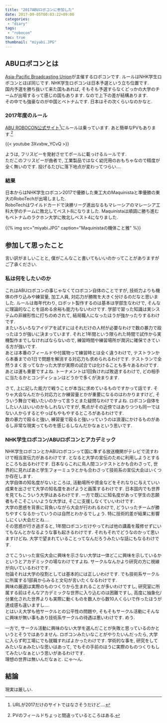 ```yaml
---
title: "2017ABUロボコンに参加した"
date: 2017-09-05T00:03:22+09:00
categories:
 - "diary"
tags:
 - "robocon"
toc: true
thumbnail: "miyabi.JPG"
---
```


## ABUロボコンとは
[Asia-Pacific Broadcasting Union](http://www.abu.org.my/)が主催するロボコンです. ルールはNHK学生ロボコンとほぼ同じです. NHK学生ロボコンは日本予選という立ち位置です.  
国内予選を勝ち抜いて来た国もあれば, そもそも予選すらなくどっかの大学のチームが出場するって感じの国もあります. なので上下の差が結構あります.  
その中でも強豪なのが中国とベトナムです. 日本はその次くらいなのかなと.  

### 2017年度のルール
[ABU ROBOCON公式サイト](http://aburobocon.net/)[^1]にルールは乗っています. あと簡単なPVもあります.[^2]

{{< youtube 3Xvxbw_YCvQ >}}

ようは, フリスビーを発射させてポールに載っけるルールです.  
ただこのフリスビーが曲者で, 工業製品ではなく幼児用のおもちゃなので精度が全く無いのです. 投げるたびに落下地点が変わってつらい….

### 結果
日本からはNHK学生ロボコン2017で優勝した東工大のMaquinistaと準優勝の東大のRoboTechが出場しました.  
RoboTechはワイルドカードで決勝リーグ進出なるもマレーシアのマレーシア工科大学のチームに敗北してベスト8になりました. Maquinistaは順調に勝ち進むもベトナムのラクホン大学に敗北しベスト4になりました.

{{% img src="miyabi.JPG" caption="Maquinistaの機体こと雅" %}}

## 参加して思ったこと
言い訳がましいことと, 僕がこんなこと書いてもいいのかってことがありますがご了承ください.

### 私は何をしたいのか
これはABUロボコンの事じゃなくてロボコン自体のことですが, 技術力よりも機体の作り込みや練習量, 加工人員, 対応力が勝敗を大きく分けるのだなと思いました. ルールは毎年代わり, ロボット製作するのは基本は学部生なわけで, そんなに理論的なことを詰める余裕も能力もないわけです. 学部で習った知識は実システムの非線形性に打ちのめされて, 結局職人になったほうが強かったりするわけです.  
またいろいろなアイデアを試すにはそれだけの人材が必要なわけで数の暴力で殴ったほうが強いに決まっています. それと1年間という限られた時間で試作から実機製作までしなければならないので, 練習時間や練習場所が潤沢に確保できている方が強いです.  
あとは本番のフィールドや付属物って練習時とは全く違うわけで, テストランから本番までの1日で問題を解消する対応力も求められるわけです. テストランで全然うまく言ってなかった大学が実際の試合では化けることも多々あるわけです.  
あとは運も重要ですよね. トーナメントは1回負ければ敗退するわけで, どの相手に当たるかとコンディションはどうかで多くが決まります.  

さて, 上に記した能力で戦うことが本当に求めているものですかって話です. そりゃ大会なんだから対応力とか練習量とかが重要になるのはわかりますけど, そういう舞台で戦いたいのかって言うとまた疑問なわけですよね. ロボコン自体をしたい人はいいのかもしれないですが, 焦点がその近傍ではありつつも同一ではない人からするとやっぱもやもやするところがあるわけです.  
数の暴力で殴ると強い, 練習量で殴ると強いっていうのは浪漫にかけるものがあるし非常な現実ってものを感じるしなんだかなぁという思いです.

### NHK学生ロボコン/ABUロボコンとアカデミック
NHK学生ロボコンとかABUロボコンって国に準ずる放送機関がテレビで流すわけで相当宣伝力があるわけです. となると大学の宣伝のために利用しようとするところも出るわけです. 日本ならこれに鳥人間コンテストとかも合わさって, 世界的に見ればあと学生フォーミュラとかも合わさって技術系の宣伝大会はいくつか存在します.  
大学自体の知名度がないところは, 活動場所や資金などをそれなりに与えていい成果を出させて大学の知名度をあげようと画策するわけです. 日本国内でも世界を見てもこういう大学はあるわけです. 一方で既にに知名度があって学生の志願者もそこそこいいような大学は, そこに支援しなくていいわけです.  
大学の思惑を背景に背負いながら大会が行われるわけで, どういったチームが勝ちやすくなるかっていうのは自然とわかるでしょう. 特に技術的差が結果に影響しにくい大会だとね….  
その思惑が行き過ぎると, 1年間ロボコンだけやってれば他の講義を履修せずにいてもなんとかなるような事も起きるわけです. それもそれでどうなのかって思いますけどね. 大学で望まれていることってなんだろうみたいな話にもなるわけです.

さてこういった宣伝大会に興味を示さない大学は一体どこに興味を示しているかというとアカデミックの場なわけですよね. サークルなんかより研究の方に視線が向いているわけです.  
勿論それは大学の役割としては基本的には正しいわけです. でも技術系サークルに所属する1部員からみると文句が言いたくなるわけです.  
興味の厳選は実際のものつくりから生まれることが多いわけですし, 研究室に所属する前はそんなアカデミックな世界に入り込むのは困難ですし, 高度に抽象化/分業化された世界よりも実際に動くものを数人から数10人くらいで作ったほうが達成感も違いますし….  
とはいえ大学も他サークルとの公平性の問題や, そもそもサークル活動にそんなに興味が無い事もあり技術系サークルの待遇は悪いわけです. めう.  

一方で, サークル活動に興味のない大学を選んだことが失敗と思っているのかというとそうではありません. ロボコンみたいなことがやりたいんだったら, 大学に入らず町工場にでも就職すればよかったわけです. 学術的な事を, 研究をしてみたいなぁみたいな思いはあって, でもその手前のほうに実際のものつくりもしてみたいなぁという思いがあるわけです.  
理想の世界は無いんだなぁと. にゃ〜ん.

## 結論
現実は厳しい.

[^1]:URLが2017だけのサイトではなさそうだけど….
[^2]:PVのフィールドちょっと間違っているところはある.
